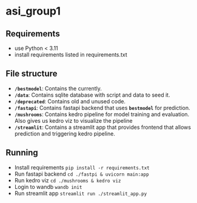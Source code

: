 # asi_group1

## Requirements
- use Python < 3.11
- install requirements listed in requirements.txt

## File structure
-  **`/bestmodel`**: Contains the currently.
-  **`/data`**: Contains sqlite database with script and data to seed it.
-  **`/deprecated`**: Contains old and unused code.
-  **`/fastapi`**: Contains fastapi backend that uses **`bestmodel`** for prediction.
-  **`/mushrooms`**: Contains kedro pipeline for model training and evaluation. Also gives us kedro viz to visualize the pipeline
-  **`/streamlit`**: Contains a streamlit app that provides frontend that allows prediction and triggering kedro pipeline.

## Running
- Install requirements `pip install -r requirements.txt`
- Run fastapi backend `cd ./fastpi & uvicorn main:app`
- Run kedro viz `cd ./mushrooms & kedro viz`
- Login to wandb `wandb init`
- Run streamlit app `streamlit run ./streamlit_app.py`